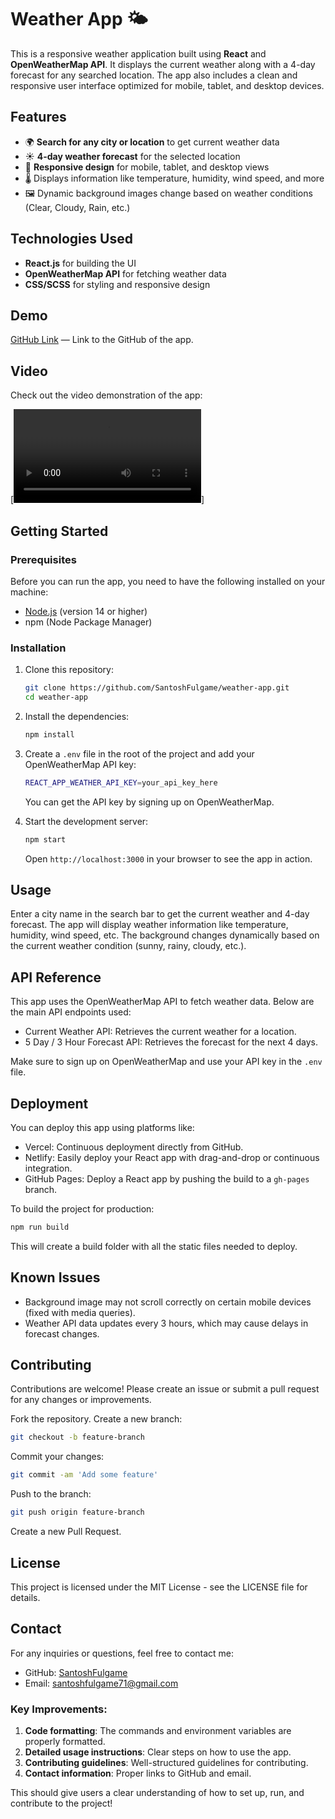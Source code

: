 # Weather App 🌤️

This is a responsive weather application built using **React** and **OpenWeatherMap API**. It displays the current weather along with a 4-day forecast for any searched location. The app also includes a clean and responsive user interface optimized for mobile, tablet, and desktop devices.

## Features

- 🌍 **Search for any city or location** to get current weather data
- ☀️ **4-day weather forecast** for the selected location
- 📱 **Responsive design** for mobile, tablet, and desktop views
- 🌡️ Displays information like temperature, humidity, wind speed, and more
- 🖼️ Dynamic background images change based on weather conditions (Clear, Cloudy, Rain, etc.)

## Technologies Used

- **React.js** for building the UI
- **OpenWeatherMap API** for fetching weather data
- **CSS/SCSS** for styling and responsive design

## Demo

[GitHub Link](https://github.com/SantoshFulgame/Weather_Forecast_Application) — Link to the GitHub of the app.

## Video

Check out the video demonstration of the app:

[![Weather App Demo](https://github.com/SantoshFulgame/Weather_Forecast_Application/blob/main/frontend/Video/TaskGiven.mp4)]


## Getting Started

### Prerequisites

Before you can run the app, you need to have the following installed on your machine:

- [Node.js](https://nodejs.org/) (version 14 or higher)
- npm (Node Package Manager)

### Installation

1. Clone this repository:

   ```bash
   git clone https://github.com/SantoshFulgame/weather-app.git
   cd weather-app
   ```

2. Install the dependencies:

   ```bash
   npm install
   ```

3. Create a `.env` file in the root of the project and add your OpenWeatherMap API key:

   ```bash
   REACT_APP_WEATHER_API_KEY=your_api_key_here
   ```

   You can get the API key by signing up on OpenWeatherMap.

4. Start the development server:

   ```bash
   npm start
   ```

   Open `http://localhost:3000` in your browser to see the app in action.

## Usage

Enter a city name in the search bar to get the current weather and 4-day forecast. The app will display weather information like temperature, humidity, wind speed, etc. The background changes dynamically based on the current weather condition (sunny, rainy, cloudy, etc.).

## API Reference

This app uses the OpenWeatherMap API to fetch weather data. Below are the main API endpoints used:

- Current Weather API: Retrieves the current weather for a location.
- 5 Day / 3 Hour Forecast API: Retrieves the forecast for the next 4 days.

Make sure to sign up on OpenWeatherMap and use your API key in the `.env` file.

## Deployment

You can deploy this app using platforms like:

- Vercel: Continuous deployment directly from GitHub.
- Netlify: Easily deploy your React app with drag-and-drop or continuous integration.
- GitHub Pages: Deploy a React app by pushing the build to a `gh-pages` branch.

To build the project for production:

```bash
npm run build
```

This will create a build folder with all the static files needed to deploy.

## Known Issues

- Background image may not scroll correctly on certain mobile devices (fixed with media queries).
- Weather API data updates every 3 hours, which may cause delays in forecast changes.

## Contributing

Contributions are welcome! Please create an issue or submit a pull request for any changes or improvements.

Fork the repository. Create a new branch:

```bash
git checkout -b feature-branch
```

Commit your changes:

```bash
git commit -am 'Add some feature'
```

Push to the branch:

```bash
git push origin feature-branch
```

Create a new Pull Request.

## License

This project is licensed under the MIT License - see the LICENSE file for details.

## Contact

For any inquiries or questions, feel free to contact me:

- GitHub: [SantoshFulgame](https://github.com/SantoshFulgame)
- Email: santoshfulgame71@gmail.com


### Key Improvements:
1. **Code formatting**: The commands and environment variables are properly formatted.
2. **Detailed usage instructions**: Clear steps on how to use the app.
3. **Contributing guidelines**: Well-structured guidelines for contributing.
4. **Contact information**: Proper links to GitHub and email.

This should give users a clear understanding of how to set up, run, and contribute to the project!

